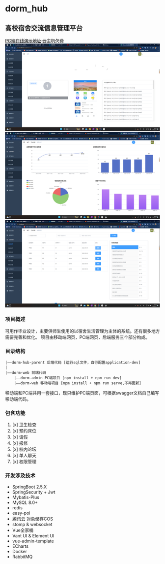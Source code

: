 # dorm_hub
## 高校宿舍交流信息管理平台
~~[PC端在线演示地址](http://49.235.92.49/) 云主机欠费~~
![a](./img/home.png)
![b](./img/graph.png)
![c](./img/inspection.png)
### 项目概述
可用作毕业设计，主要供师生使用的以宿舍生活管理为主体的系统。还有很多地方需要完善和优化。
项目由移动端网页，PC端网页，后端服务三个部分构成。

### 目录结构
```
|——dorm-hub-parent 后端代码 [运行sql文件，自行配置application-dev]
|
|——dorm-web 前端代码
    |——dorm-admin PC端项目 [npm install + npm run dev]
    |——dorm-web 移动端项目 [npm install + npm run serve,不再更新]
```
移动端和PC端共用一套接口，现只维护PC端页面，可根据swagger文档自己编写移动端代码。

### 包含功能
1. [x] 卫生检查
2. [x] 预约床位
3. [x] 请假
4. [x] 报修
5. [x] 校内论坛
6. [x] 单人聊天
7. [x] 权限管理
### 开发涉及技术
- SpringBoot 2.5.X
- SpringSecurity + Jwt
- Mybatis-Plus
- MySQL 8.0+
- redis
- easy-poi
- 腾讯云 对象储存COS
- stomp & websocket
- Vue全家桶
- Vant UI & Element UI
- vue-admin-template
- ECharts
- Docker
- RabbitMQ
